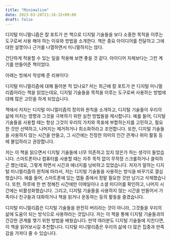 ```yaml
---
title: "Minimalism"
date: 2023-03-28T21:18:32+09:00
draft: false
---
```


디지털 미니멀니즘은 칼 포트가 쓴 책으로 디지털 기술들을 보다 소중한 목적을 이루는 도구로써 사용 해야 하는 이유와 방법을 소개한다.
책은 중요 아이디어를 전달하고 그에 대한 설명이나 근거를 나열하면서 미니멀하지는 않다.

간단하게 적용할 수 있는 일을 적용해 보면 좋을 것 같다. 아이디어 자체보다는 그런 계기를 만들어준 책이었다.

아래는 빙에서 작성해 준 리뷰이다:

디지털 미니멀리즘에 대해 들어본 적 있나요? 저는 최근에 칼 포트가 쓴 디지털 미니멀리즘이라는 책을 읽었는데요, 디지털 기술들을 목적을 이루는 도구로써 사용하는 방법에 대해 많은 고민을 하게 되었습니다.

책에서 저자는 디지털 미니멀리즘의 정의와 원칙을 소개하고, 디지털 기술들이 우리의 삶에 미치는 영향과 그것을 극복하기 위한 실천 방법들을 제시합니다. 예를 들어, 디지털 기술들을 사용할 때는 항상 그것이 우리의 가치와 목표에 부합하는지를 고민하고, 필요한 것만 선택하고, 나머지는 제거하거나 최소화하라고 조언합니다. 또한, 디지털 기술들을 사용하지 않는 시간을 만들고, 그 시간에는 진정한 의미의 인간 관계나 취미 활동 등에 몰입하라고 권장합니다.

저는 이 책을 읽으면서 디지털 기술들에 너무 의존하고 있지 않은가 하는 생각이 들었습니다. 스마트폰이나 컴퓨터를 사용할 때는 자주 목적 없이 무작정 스크롤하거나 클릭하곤 했는데요, 그렇게 하면서 시간과 에너지를 낭비하고 있었습니다. 저자가 말하는 디지털 미니멀리즘의 원칙에 따라서, 저는 디지털 기술들을 사용하는 방식을 바꾸기로 결심했습니다. 예를 들어, 스마트폰에 있는 앱들 중에서 정말 필요한 것만 남기고 삭제했습니다. 또한, 하루에 한 번 정해진 시간에만 이메일이나 소셜 미디어를 확인하고, 나머지 시간에는 비활성화했습니다. 그리고, 디지털 기술들을 사용하지 않는 시간을 만들어서 가족이나 친구들과 대화하거나 책을 읽거나 운동하는 등의 활동을 즐겼습니다.

디지털 미니멀리즘은 디지털 기술들을 완전히 버리라는 것이 아니라, 그것들을 우리의 삶에 도움이 되는 방식으로 사용하라는 것입니다. 저는 이 책을 통해 디지털 기술들과의 건강한 관계를 맺기 위한 방법을 배웠습니다. 만약 여러분도 디지털 기술들에 지친다면, 이 책을 읽어보시길 추천합니다. 디지털 미니멀리즘은 우리의 삶에 더 많은 집중과 만족감을 가져다 줄 수 있습니다.
